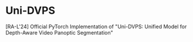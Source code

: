 # Uni-DVPS
[RA-L'24] Official PyTorch Implementation of "Uni-DVPS: Unified Model for Depth-Aware Video Panoptic Segmentation"
